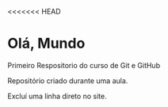 <<<<<<< HEAD
# Olá, Mundo
 Primeiro Respositorio do curso de Git e GitHub

Repositório criado durante uma aula.

Excluí uma linha direto no site.
